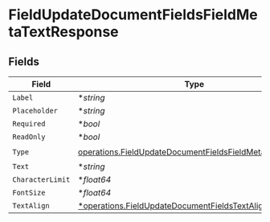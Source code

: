 # FieldUpdateDocumentFieldsFieldMetaTextResponse


## Fields

| Field                                                                                                                             | Type                                                                                                                              | Required                                                                                                                          | Description                                                                                                                       |
| --------------------------------------------------------------------------------------------------------------------------------- | --------------------------------------------------------------------------------------------------------------------------------- | --------------------------------------------------------------------------------------------------------------------------------- | --------------------------------------------------------------------------------------------------------------------------------- |
| `Label`                                                                                                                           | **string*                                                                                                                         | :heavy_minus_sign:                                                                                                                | N/A                                                                                                                               |
| `Placeholder`                                                                                                                     | **string*                                                                                                                         | :heavy_minus_sign:                                                                                                                | N/A                                                                                                                               |
| `Required`                                                                                                                        | **bool*                                                                                                                           | :heavy_minus_sign:                                                                                                                | N/A                                                                                                                               |
| `ReadOnly`                                                                                                                        | **bool*                                                                                                                           | :heavy_minus_sign:                                                                                                                | N/A                                                                                                                               |
| `Type`                                                                                                                            | [operations.FieldUpdateDocumentFieldsFieldMetaTypeText](../../models/operations/fieldupdatedocumentfieldsfieldmetatypetext.md)    | :heavy_check_mark:                                                                                                                | N/A                                                                                                                               |
| `Text`                                                                                                                            | **string*                                                                                                                         | :heavy_minus_sign:                                                                                                                | N/A                                                                                                                               |
| `CharacterLimit`                                                                                                                  | **float64*                                                                                                                        | :heavy_minus_sign:                                                                                                                | N/A                                                                                                                               |
| `FontSize`                                                                                                                        | **float64*                                                                                                                        | :heavy_minus_sign:                                                                                                                | N/A                                                                                                                               |
| `TextAlign`                                                                                                                       | [*operations.FieldUpdateDocumentFieldsTextAlignResponse5](../../models/operations/fieldupdatedocumentfieldstextalignresponse5.md) | :heavy_minus_sign:                                                                                                                | N/A                                                                                                                               |